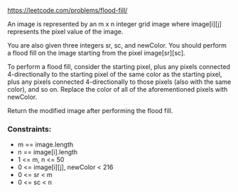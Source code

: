 https://leetcode.com/problems/flood-fill/

An image is represented by an m x n integer grid image where image[i][j] represents the pixel value of the image.

You are also given three integers sr, sc, and newColor. You should perform a flood fill on the image starting from the pixel image[sr][sc].

To perform a flood fill, consider the starting pixel, plus any pixels connected 4-directionally to the starting pixel of the same color as the starting pixel, plus any pixels connected 4-directionally to those pixels (also with the same color), and so on. Replace the color of all of the aforementioned pixels with newColor.

Return the modified image after performing the flood fill.


### Constraints:
- m == image.length
- n == image[i].length
- 1 <= m, n <= 50
- 0 <= image[i][j], newColor < 216
- 0 <= sr < m
- 0 <= sc < n
